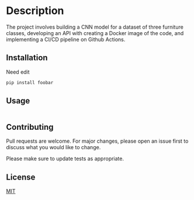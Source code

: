 # Description

The project involves building a CNN model for a dataset of three furniture classes, developing an API with creating a Docker image of the code, and implementing a CI/CD pipeline on Github Actions.

## Installation

Need edit

```bash
pip install foobar
```

## Usage

```python

```

## Contributing

Pull requests are welcome. For major changes, please open an issue first
to discuss what you would like to change.

Please make sure to update tests as appropriate.

## License

[MIT](https://choosealicense.com/licenses/mit/)